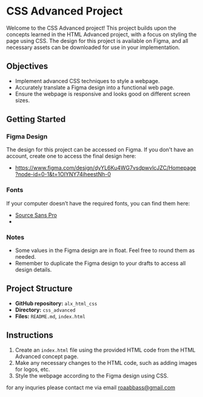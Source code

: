 # CSS Advanced Project

Welcome to the CSS Advanced project! This project builds upon the concepts learned in the HTML Advanced project, with a focus on styling the page using CSS. The design for this project is available on Figma, and all necessary assets can be downloaded for use in your implementation.

## Objectives

- Implement advanced CSS techniques to style a webpage.
- Accurately translate a Figma design into a functional web page.
- Ensure the webpage is responsive and looks good on different screen sizes.

## Getting Started

### Figma Design

The design for this project can be accessed on Figma. If you don't have an account, create one to access the final design here:

- https://www.figma.com/design/dyYL6Ku4WG7vsdpwvlcJZC/Homepage?node-id=0-1&t=1OIYNY74iheestNh-0


### Fonts

If your computer doesn’t have the required fonts, you can find them here:
- [Source Sans Pro](https://fonts.google.com/specimen/Source+Sans+Pro)
- 

### Notes

- Some values in the Figma design are in float. Feel free to round them as needed.
- Remember to duplicate the Figma design to your drafts to access all design details.

## Project Structure

- **GitHub repository:** `alx_html_css`
- **Directory:** `css_advanced`
- **Files:** `README.md`, `index.html`

## Instructions

1. Create an `index.html` file using the provided HTML code from the HTML Advanced concept page.
2. Make any necessary changes to the HTML code, such as adding images for logos, etc.
3. Style the webpage according to the Figma design using CSS.

for any inquries please contact me via email roaabbass@gmail.com
